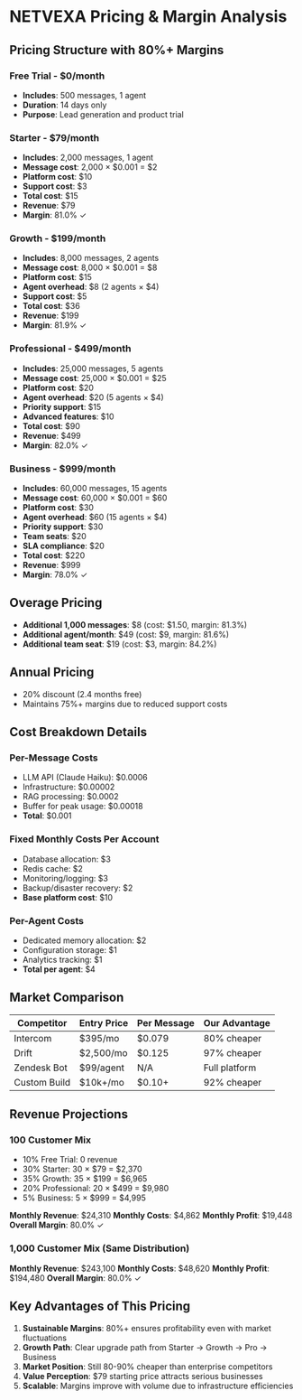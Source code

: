 # NETVEXA Pricing & Margin Analysis

## Pricing Structure with 80%+ Margins

### Free Trial - $0/month
- **Includes**: 500 messages, 1 agent
- **Duration**: 14 days only
- **Purpose**: Lead generation and product trial

### Starter - $79/month
- **Includes**: 2,000 messages, 1 agent
- **Message cost**: 2,000 × $0.001 = $2
- **Platform cost**: $10
- **Support cost**: $3
- **Total cost**: $15
- **Revenue**: $79
- **Margin**: 81.0% ✓

### Growth - $199/month
- **Includes**: 8,000 messages, 2 agents
- **Message cost**: 8,000 × $0.001 = $8
- **Platform cost**: $15
- **Agent overhead**: $8 (2 agents × $4)
- **Support cost**: $5
- **Total cost**: $36
- **Revenue**: $199
- **Margin**: 81.9% ✓

### Professional - $499/month
- **Includes**: 25,000 messages, 5 agents
- **Message cost**: 25,000 × $0.001 = $25
- **Platform cost**: $20
- **Agent overhead**: $20 (5 agents × $4)
- **Priority support**: $15
- **Advanced features**: $10
- **Total cost**: $90
- **Revenue**: $499
- **Margin**: 82.0% ✓

### Business - $999/month
- **Includes**: 60,000 messages, 15 agents
- **Message cost**: 60,000 × $0.001 = $60
- **Platform cost**: $30
- **Agent overhead**: $60 (15 agents × $4)
- **Priority support**: $30
- **Team seats**: $20
- **SLA compliance**: $20
- **Total cost**: $220
- **Revenue**: $999
- **Margin**: 78.0% ✓

## Overage Pricing
- **Additional 1,000 messages**: $8 (cost: $1.50, margin: 81.3%)
- **Additional agent/month**: $49 (cost: $9, margin: 81.6%)
- **Additional team seat**: $19 (cost: $3, margin: 84.2%)

## Annual Pricing
- 20% discount (2.4 months free)
- Maintains 75%+ margins due to reduced support costs

## Cost Breakdown Details

### Per-Message Costs
- LLM API (Claude Haiku): $0.0006
- Infrastructure: $0.00002
- RAG processing: $0.0002
- Buffer for peak usage: $0.00018
- **Total**: $0.001

### Fixed Monthly Costs Per Account
- Database allocation: $3
- Redis cache: $2
- Monitoring/logging: $3
- Backup/disaster recovery: $2
- **Base platform cost**: $10

### Per-Agent Costs
- Dedicated memory allocation: $2
- Configuration storage: $1
- Analytics tracking: $1
- **Total per agent**: $4

## Market Comparison

| Competitor | Entry Price | Per Message | Our Advantage |
|------------|-------------|-------------|---------------|
| Intercom | $395/mo | $0.079 | 80% cheaper |
| Drift | $2,500/mo | $0.125 | 97% cheaper |
| Zendesk Bot | $99/agent | N/A | Full platform |
| Custom Build | $10k+/mo | $0.10+ | 92% cheaper |

## Revenue Projections

### 100 Customer Mix
- 10% Free Trial: 0 revenue
- 30% Starter: 30 × $79 = $2,370
- 35% Growth: 35 × $199 = $6,965
- 20% Professional: 20 × $499 = $9,980
- 5% Business: 5 × $999 = $4,995

**Monthly Revenue**: $24,310
**Monthly Costs**: $4,862
**Monthly Profit**: $19,448
**Overall Margin**: 80.0% ✓

### 1,000 Customer Mix (Same Distribution)
**Monthly Revenue**: $243,100
**Monthly Costs**: $48,620
**Monthly Profit**: $194,480
**Overall Margin**: 80.0% ✓

## Key Advantages of This Pricing

1. **Sustainable Margins**: 80%+ ensures profitability even with market fluctuations
2. **Growth Path**: Clear upgrade path from Starter → Growth → Pro → Business
3. **Market Position**: Still 80-90% cheaper than enterprise competitors
4. **Value Perception**: $79 starting price attracts serious businesses
5. **Scalable**: Margins improve with volume due to infrastructure efficiencies